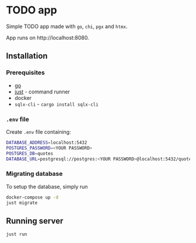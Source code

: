 # TODO app

Simple TODO app made with `go`, `chi`, `pgx` and `htmx`.

App runs on http://localhost:8080.

## Installation
### Prerequisites
- [go](https://go.dev/dl/)
- [just](https://github.com/casey/just) - command runner
- docker
- `sqlx-cli` - `cargo install sqlx-cli`

### `.env` file
Create `.env` file containing:
``` sh
DATABASE_ADDRESS=localhost:5432
POSTGRES_PASSWORD=<YOUR PASSWORD>
POSTGRES_DB=quotes
DATABASE_URL=postgresql://postgres:<YOUR PASSWORD>@localhost:5432/quotes
```

### Migrating database
To setup the database, simply run
``` sh
docker-compose up -d
just migrate
```

## Running server
`just run`
